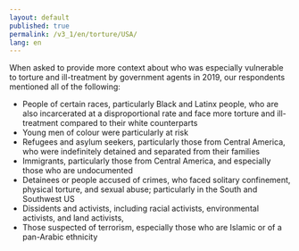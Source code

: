 ```yaml
---
layout: default
published: true
permalink: /v3_1/en/torture/USA/
lang: en
---
```


When asked to provide more context about who was especially vulnerable to torture and ill-treatment by government agents in 2019, our respondents mentioned all of the following:

-	People of certain races, particularly Black and Latinx people, who are also incarcerated at a disproportional rate and face more torture and ill-treatment compared to their white counterparts
-	Young men of colour were particularly at risk
-	Refugees and asylum seekers, particularly those from Central America, who were indefinitely detained and separated from their families
-	Immigrants, particularly those from Central America, and especially those who are undocumented
-	Detainees or people accused of crimes, who faced solitary confinement, physical torture, and sexual abuse; particularly in the South and Southwest US
-	Dissidents and activists, including racial activists, environmental activists, and land activists,
-	Those suspected of terrorism, especially those who are Islamic or of a pan-Arabic ethnicity

